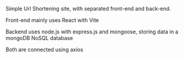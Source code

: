 Simple Url Shortening site, with separated front-end and back-end.

Front-end mainly uses React with Vite

Backend uses node.js with express.js and mongoose, storing data in a mongoDB NoSQL database

Both are connected using axios
